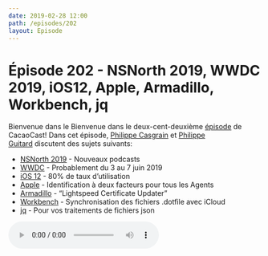 ```yaml
---
date: 2019-02-28 12:00
path: /episodes/202
layout: Episode
---
```

# Épisode 202 - NSNorth 2019, WWDC 2019, iOS12, Apple, Armadillo, Workbench, jq
<p>Bienvenue dans le Bienvenue dans le deux-cent-deuxi&egrave;me&nbsp;<a href="https://archive.org/download/cacaocast/cacaocast_202.mp3" title="CacaoCast Episode 202">épisode</a> de CacaoCast! Dans cet épisode, <a href="http://www.twitter.com/philippec" title="Philippe Casgrain sur Twitter">Philippe Casgrain</a> et <a href="http://www.twitter.com/philippeguitard" title="Philippe Guitard sur Twitter">Philippe Guitard</a> discutent des sujets suivants:</p>
<ul>
<li><a href="https://nsnorth.ca/videos" title="NSNorth 2019">NSNorth 2019</a> - Nouveaux podcasts</li>
<li><a href="https://www.macrumors.com/2019/02/12/wwdc-2019-dates-june-3-7-san-jose/" title="WWDC">WWDC</a> - Probablement du 3 au 7 juin 2019</li>
<li><a href="https://developer.apple.com/support/app-store/" title="iOS 12">iOS 12</a> - 80% de taux d’utilisation</li>
<li><a href="https://developer.apple.com/support/account/authentication/" title="Apple">Apple</a> - Identification à deux facteurs pour tous les Agents</li>
<li><a href="https://onsite-support.lightspeedhq.com/hc/en-us/articles/360017934393-Lightspeed-Root-Certificate-Renewal" title="Armadillo">Armadillo</a> - “Lightspeed Certificate Updater”</li>
<li><a href="https://github.com/mxcl/Workbench/" title="Workbench">Workbench</a> - Synchronisation des fichiers .dotfile avec iCloud</li>
<li><a href="https://stedolan.github.io/jq/" title="jq">jq</a> - Pour vos traitements de fichiers json</li>
</ul>
<p><audio controls><source src="https://archive.org/download/cacaocast/cacaocast_202.mp3" type="audio/mpeg"><source src="https://archive.org/download/cacaocast/cacaocast_202.mp3" type="audio/mp4">Votre navigateur ne supporte pas l'élément audio / Your browser does not support the audio element.</audio></p>
